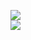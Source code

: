 [![](https://img.shields.io/badge/Made%20With-Github%20Spray-lightgrey.svg?style=for-the-badge&logo=github)](https://github.com/Annihil/github-spray#1786)  
[![](https://i.imgur.com/2DrTn0Z.gif)](https://github.com/Annihil/github-spray)